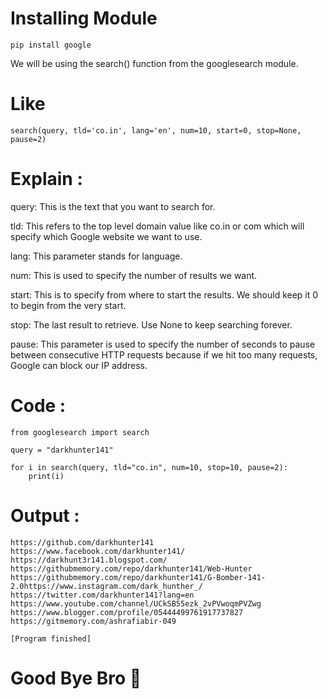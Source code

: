 # Installing Module 

```
pip install google
```

We will be using the search() function from the googlesearch module.

# Like 

```
search(query, tld='co.in', lang='en', num=10, start=0, stop=None, pause=2)
```
# Explain : 

query: This is the text that you want to search for.

tld: This refers to the top level domain value like co.in or com which will specify which Google website we want to use.

lang: This parameter stands for language.

num: This is used to specify the number of results we want.

start: This is to specify from where to start the results. We should keep it 0 to begin from the very start.

stop: The last result to retrieve. Use None to keep searching forever.

pause: This parameter is used to specify the number of seconds to pause between consecutive HTTP requests because if we hit too many requests, Google can block our IP address.


# Code :

```
from googlesearch import search

query = "darkhunter141"

for i in search(query, tld="co.in", num=10, stop=10, pause=2):
    print(i)

```

# Output :

```
https://github.com/darkhunter141
https://www.facebook.com/darkhunter141/
https://darkhunt3r141.blogspot.com/
https://githubmemory.com/repo/darkhunter141/Web-Hunter
https://githubmemory.com/repo/darkhunter141/G-Bomber-141-2.0https://www.instagram.com/dark_hunther_/
https://twitter.com/darkhunter141?lang=en
https://www.youtube.com/channel/UCkSB55ezk_2vPVwoqmPVZwg
https://www.blogger.com/profile/05444499761917737827
https://gitmemory.com/ashrafiabir-049

[Program finished]

```
# Good Bye Bro 🙂
